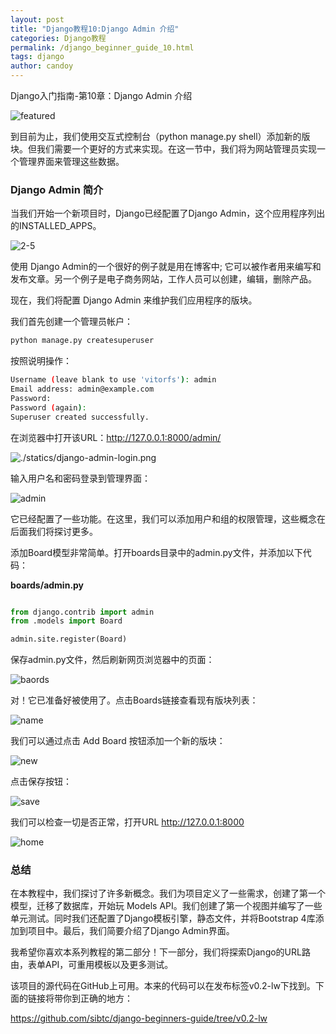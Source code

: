 ```yaml
---
layout: post
title: "Django教程10:Django Admin 介绍"
categories: Django教程
permalink: /django_beginner_guide_10.html
tags: django
author: candoy
---
```

Django入门指南-第10章：Django Admin 介绍
<!--more--> 
![featured](./statics/2-1.jpg)


到目前为止，我们使用交互式控制台（python manage.py shell）添加新的版块。但我们需要一个更好的方式来实现。在这一节中，我们将为网站管理员实现一个管理界面来管理这些数据。

### Django Admin 简介
当我们开始一个新项目时，Django已经配置了Django Admin，这个应用程序列出的INSTALLED_APPS。

![2-5](./statics/2-6.jpg)


使用 Django Admin的一个很好的例子就是用在博客中; 它可以被作者用来编写和发布文章。另一个例子是电子商务网站，工作人员可以创建，编辑，删除产品。

现在，我们将配置 Django Admin 来维护我们应用程序的版块。

我们首先创建一个管理员帐户：

```sh
python manage.py createsuperuser
```
按照说明操作：

```sh
Username (leave blank to use 'vitorfs'): admin
Email address: admin@example.com
Password:
Password (again):
Superuser created successfully.
```
在浏览器中打开该URL：http://127.0.0.1:8000/admin/

![./statics/django-admin-login.png](./statics/django-admin-login.png)


输入用户名和密码登录到管理界面：

![admin](./statics/django-admin.png)

它已经配置了一些功能。在这里，我们可以添加用户和组的权限管理，这些概念在后面我们将探讨更多。

添加Board模型非常简单。打开boards目录中的admin.py文件，并添加以下代码：

**boards/admin.py**

```python

from django.contrib import admin
from .models import Board

admin.site.register(Board)
```

保存admin.py文件，然后刷新网页浏览器中的页面：

![baords](./statics/django-admin-boards.png)

对！它已准备好被使用了。点击Boards链接查看现有版块列表：

![name](./statics/django-admin-boards-list.png)

我们可以通过点击 Add Board 按钮添加一个新的版块：

![new](./statics/django-admin-boards-add.png)

点击保存按钮：

![save](./statics/django-admin-boards-list-2.png)

我们可以检查一切是否正常，打开URL http://127.0.0.1:8000

![home](./statics/boards-homepage-bootstrap-3.png)

### 总结

在本教程中，我们探讨了许多新概念。我们为项目定义了一些需求，创建了第一个模型，迁移了数据库，开始玩 Models API。我们创建了第一个视图并编写了一些单元测试。同时我们还配置了Django模板引擎，静态文件，并将Bootstrap 4库添加到项目中。最后，我们简要介绍了Django Admin界面。

我希望你喜欢本系列教程的第二部分！下一部分，我们将探索Django的URL路由，表单API，可重用模板以及更多测试。

该项目的源代码在GitHub上可用。本来的代码可以在发布标签v0.2-lw下找到。下面的链接将带你到正确的地方：

https://github.com/sibtc/django-beginners-guide/tree/v0.2-lw
